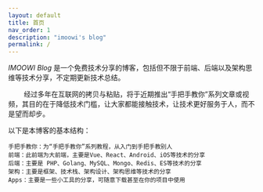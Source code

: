 ```yaml
---
layout: default
title: 首页
nav_order: 1
description: "imoowi's blog"
permalink: /
---
```


_IMOOWI Blog_ 是一个免费技术分享的博客，包括但不限于前端、后端以及架构思维等技术分享，不定期更新技术总结。

&emsp;&emsp; 经过多年在互联网的拷贝与粘贴，将于近期推出“手把手教你”系列文章或视频，其目的在于降低技术门槛，让大家都能接触技术，让技术更好服务于人，而不是望而却步。


以下是本博客的基本结构：

    手把手教你：为“手把手教你”系列教程，从入门到手把手教别人
    前端：此前端为大前端，主要是Vue、React、Android、iOS等技术的分享
    后端：主要是 PHP、Golang、MySQL、Mongo、Redis、ES等技术的分享
    架构：主要是框架、技术栈、架构设计、架构思维等技术的分享
    Apps：主要是一些小工具的分享，可随意下载甚至在你的项目中使用